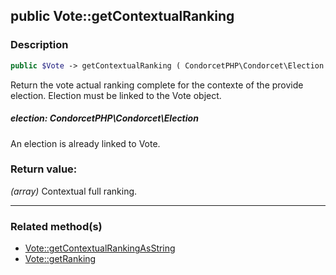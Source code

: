 ## public Vote::getContextualRanking

### Description    

```php
public $Vote -> getContextualRanking ( CondorcetPHP\Condorcet\Election election ) : array
```

Return the vote actual ranking complete for the contexte of the provide election. Election must be linked to the Vote object.    


##### **election:** *CondorcetPHP\Condorcet\Election*   
An election is already linked to Vote.    



### Return value:   

*(array)* Contextual full ranking.


---------------------------------------

### Related method(s)      

* [Vote::getContextualRankingAsString](../Vote%20Class/public%20Vote--getContextualRankingAsString.md)    
* [Vote::getRanking](../Vote%20Class/public%20Vote--getRanking.md)    
